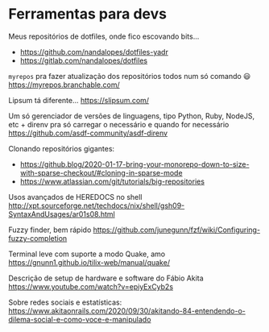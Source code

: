 # Ferramentas para devs

Meus repositórios de dotfiles, onde fico escovando bits...
- https://github.com/nandalopes/dotfiles-yadr
- https://gitlab.com/nandalopes/dotfiles

`myrepos` pra fazer atualização dos repositórios todos num só comando 😃
https://myrepos.branchable.com/

Lipsum tá diferente...
https://slipsum.com/

Um só gerenciador de versões de linguagens, tipo Python, Ruby, NodeJS, etc +
direnv pra só carregar o necessário e quando for necessário
https://github.com/asdf-community/asdf-direnv

Clonando repositórios gigantes:
- https://github.blog/2020-01-17-bring-your-monorepo-down-to-size-with-sparse-checkout/#cloning-in-sparse-mode
- https://www.atlassian.com/git/tutorials/big-repositories

Usos avançados de HEREDOCS no shell
http://xpt.sourceforge.net/techdocs/nix/shell/gsh09-SyntaxAndUsages/ar01s08.html

Fuzzy finder, bem rápido
https://github.com/junegunn/fzf/wiki/Configuring-fuzzy-completion

Terminal leve com suporte a modo Quake, amo
https://gnunn1.github.io/tilix-web/manual/quake/

Descrição de setup de hardware e software do Fábio Akita
https://www.youtube.com/watch?v=epiyExCyb2s

Sobre redes sociais e estatísticas:
https://www.akitaonrails.com/2020/09/30/akitando-84-entendendo-o-dilema-social-e-como-voce-e-manipulado
